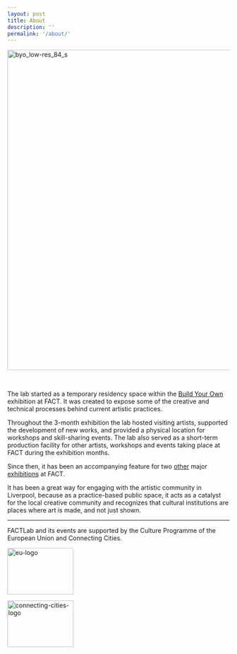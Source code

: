 ```yaml
---
layout: post
title: About
description: ''
permalink: '/about/'
---
```

<img class="alignleft size-full wp-image-146" src="http://www.thiagohersan.com/flab/wp-content/uploads/2015/11/byo_low-res_84_s-e1448703507873.jpg" alt="byo_low-res_84_s" width="1486" height="724" srcset="http://alab.space/wp-content/uploads/2015/11/byo_low-res_84_s-e1448703507873.jpg 1486w, http://alab.space/wp-content/uploads/2015/11/byo_low-res_84_s-e1448703507873-300x146.jpg 300w, http://alab.space/wp-content/uploads/2015/11/byo_low-res_84_s-e1448703507873-1024x499.jpg 1024w, http://alab.space/wp-content/uploads/2015/11/byo_low-res_84_s-e1448703507873-950x463.jpg 950w, http://alab.space/wp-content/uploads/2015/11/byo_low-res_84_s-e1448703507873-450x219.jpg 450w" sizes="(max-width: 1486px) 100vw, 1486px" />

&nbsp;

The lab started as a temporary residency space within the [Build Your Own](http://www.fact.co.uk/projects/build-your-own-tools-for-sharing.aspx) exhibition at FACT. It was created to expose some of the creative and technical processes behind current artistic practices.

Throughout the 3-month exhibition the lab hosted visiting artists, supported the development of new works, and provided a physical location for workshops and skill-sharing events. The lab also served as a short-term production facility for other artists, workshops and events taking place at FACT during the exhibition months.

Since then, it has been an accompanying feature for two [other](http://www.fact.co.uk/projects/lesions-in-the-landscape.aspx) major [exhibitions](http://www.fact.co.uk/projects/follow.aspx) at FACT.

It has been a great way for engaging with the artistic community in Liverpool, because as a practice-based public space, it acts as a catalyst for the local creative community and recognizes that cultural institutions are places where art is made, and not just shown.


<!-- Begin MailChimp Signup Form -->

<div id="mc_embed_signup">
</div>

<!--End mc_embed_signup-->

* * *

FACTLab and its events are supported by the Culture Programme of the European Union and Connecting Cities.

<a href="http://alab.space/wp-content/uploads/2015/11/eu-logo.jpg" rel="attachment wp-att-1065"><img class="alignleft size-full wp-image-1065" src="http://alab.space/wp-content/uploads/2015/11/eu-logo.jpg" alt="eu-logo" width="150" height="105" /></a>

<a href="http://alab.space/wp-content/uploads/2015/11/connecting-cities-logo.jpg" rel="attachment wp-att-1064"><img class="alignleft size-full wp-image-1064" src="http://alab.space/wp-content/uploads/2015/11/connecting-cities-logo.jpg" alt="connecting-cities-logo" width="150" height="105" /></a>